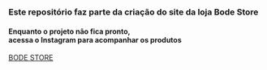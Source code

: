 <h3>Este repositório faz parte da criação do site da loja Bode Store</h3>
<h4>Enquanto o projeto não fica pronto, <br>acessa o Instagram para acompanhar os produtos</h4>
<a href="https://www.instagram.com/store.bode/">BODE STORE</a>

